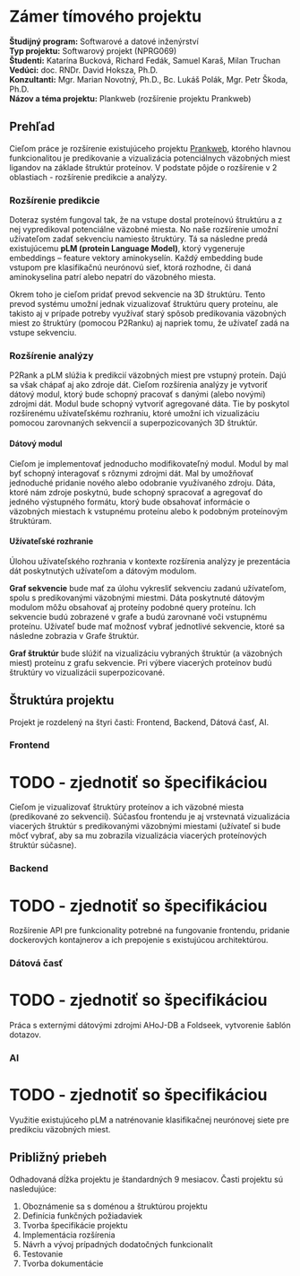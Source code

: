 # Zámer tímového projektu 
 
**Študijný program:** Softwarové a datové inženýrství  
**Typ projektu:** Softwarový projekt (NPRG069)  
**Študenti:** Katarína Bucková, Richard Fedák, Samuel Karaš, Milan Truchan   
**Vedúci:** doc. RNDr. David Hoksza, Ph.D.  
**Konzultanti:** Mgr. Marian Novotný, Ph.D., Bc. Lukáš Polák, Mgr. Petr Škoda, Ph.D.  
**Názov a téma projektu:** Plankweb (rozšírenie projektu Prankweb)

## Prehľad

Cieľom práce je rozšírenie existujúceho projektu [Prankweb](https://prankweb.cz/), ktorého hlavnou funkcionalitou je predikovanie a vizualizácia potenciálnych väzobných miest ligandov na základe štruktúr proteínov. V podstate pôjde o rozšírenie v 2 oblastiach - rozšírenie predikcie a analýzy.

### Rozšírenie predikcie

Doteraz systém fungoval tak, že na vstupe dostal proteínovú štruktúru a z nej vypredikoval potenciálne väzobné miesta. No naše rozšírenie umožní užívateľom zadať sekvenciu namiesto štruktúry. Tá sa následne predá existujúcemu **pLM (protein Language Model)**, ktorý vygeneruje embeddings – feature vektory aminokyselín. Každý embedding bude vstupom pre klasifikačnú neurónovú sieť, ktorá rozhodne, či daná aminokyselina patrí alebo nepatrí do väzobného miesta. 

Okrem toho je cieľom pridať prevod sekvencie na 3D štruktúru. Tento prevod systému umožní jednak vizualizovať štruktúru query proteínu, ale takisto aj v prípade potreby využívať starý spôsob predikovania väzobných miest zo štruktúry (pomocou P2Ranku) aj napriek tomu, že užívateľ zadá na vstupe sekvenciu.

### Rozšírenie analýzy

P2Rank a pLM slúžia k predikcií väzobných miest pre vstupný proteín. Dajú sa však chápať aj ako zdroje dát. Cieľom rozšírenia analýzy je vytvoriť dátový modul, ktorý bude schopný pracovať s danými (alebo novými) zdrojmi dát. Modul bude schopný vytvoriť agregované dáta. Tie by poskytol rozšírenému užívateľskému rozhraniu, ktoré umožní ich vizualizáciu pomocou zarovnaných sekvencií a superpozicovaných 3D štruktúr.

#### Dátový modul
Cieľom je implementovať jednoducho modifikovateľný modul. Modul by mal byť schopný interagovať s rôznymi zdrojmi dát. Mal by umožňovať jednoduché pridanie nového alebo odobranie využívaného zdroju. Dáta, ktoré nám zdroje poskytnú, bude schopný spracovať a agregovať do jedného výstupného formátu, ktorý bude obsahovať informácie o väzobných miestach k vstupnému proteínu alebo k podobným proteínovým štruktúram. 

#### Užívateľské rozhranie
Úlohou užívateľského rozhrania v kontexte rozšírenia analýzy je prezentácia dát poskytnutých užívateľom a dátovým modulom.

**Graf sekvencie** bude mať za úlohu vykresliť sekvenciu zadanú užívateľom, spolu s predikovanými väzobnými miestmi. Dáta poskytnuté dátovým modulom môžu obsahovať aj proteíny podobné query proteínu. Ich sekvencie budú zobrazené v grafe a budú zarovnané voči vstupnému proteínu. Užívateľ bude mať možnosť vybrať jednotlivé sekvencie, ktoré sa následne zobrazia v Grafe štruktúr.

**Graf štruktúr** bude slúžiť na vizualizáciu vybraných štruktúr (a väzobných miest) proteínu z grafu sekvencie. Pri výbere viacerých proteínov budú štruktúry vo vizualizácii superpozicované.

## Štruktúra projektu

Projekt je rozdelený na štyri časti: Frontend, Backend, Dátová časť, AI.

### Frontend

# TODO - zjednotiť so špecifikáciou
Cieľom je vizualizovať štruktúry proteínov a ich väzobné miesta (predikované zo sekvencií). Súčasťou frontendu je aj vrstevnatá vizualizácia viacerých štruktúr s predikovanými väzobnými miestami (užívateľ si bude môcť vybrať, aby sa mu zobrazila vizualizácia viacerých proteínových štruktúr súčasne).

### Backend

# TODO - zjednotiť so špecifikáciou
Rozšírenie API pre funkcionality potrebné na fungovanie frontendu, pridanie dockerových kontajnerov a ich prepojenie s existujúcou architektúrou.

### Dátová časť

# TODO - zjednotiť so špecifikáciou
Práca s externými dátovými zdrojmi AHoJ-DB a Foldseek, vytvorenie šablón dotazov.

### AI

# TODO - zjednotiť so špecifikáciou

Využitie existujúceho pLM a natrénovanie klasifikačnej neurónovej siete pre predikciu väzobných miest.

## Približný priebeh

Odhadovaná dĺžka projektu je štandardných 9 mesiacov. Časti projektu sú nasledujúce:
1.	Oboznámenie sa s doménou a štruktúrou projektu
2.	Definícia funkčných požiadaviek
3.	Tvorba špecifikácie projektu
4.	Implementácia rozšírenia
5.	Návrh a vývoj prípadných dodatočných funkcionalít
6.	Testovanie
7.	Tvorba dokumentácie
